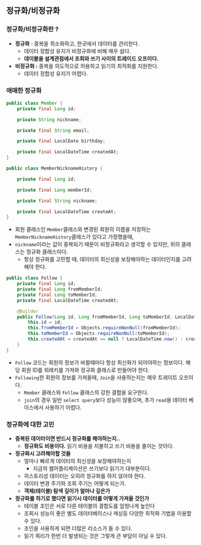 ## 정규화/비정규화

### 정규화/비정규화란 ?

- **정규화** : 중복을 최소화하고, 한곳에서 데이터를 관리한다.
    - 데이터 정합성 유지가 비정규화에 비해 매우 쉽다.
    - **데이블을 설계관점에서 조회와 쓰기 사이의 트레이드 오프이다.**
- **비정규화 :** 중복을 의도적으로 허용하고 읽기의 최적화를 지원한다.
    - 데이터 정합성 유지가 어렵다.

### 애매한 정규화

```java
public class Member {
    private final Long id;

    private String nickname;

    private final String email;

    private final LocalDate birthday;

    private final LocalDateTime createdAt;
}

public class MemberNicknameHistory {

    private final Long id;

    private final Long memberId;

    private final String nickname;

    private final LocalDateTime createAt;
}
```

- 회원 클래스인 `Member`클래스와 변경된 회원의 이름을 저장하는 `MemberNicknameHistory`클래스가 있다고 가정했을때,
- `nickname`이라는 값이 중복되기 때문이 비정규화라고 생각할 수 있지만, 위의 클래스는 정규화 클래스이다.
    - 항상 정규화를 고민할 때, 데이터의 최신성을 보장해야하는 데이터인지를 고려해야 한다.

```java
public class Follow {
    private final Long id;
    private final Long fromMemberId;
    private final Long toMemberId;
    private final LocalDateTime createdAt;

    @Builder
    public Follow(Long id, Long fromMemberId, Long toMemberId, LocalDateTime createdAt) {
        this.id = id;
        this.fromMemberId = Objects.requireNonNull(fromMemberId);
        this.toMemberId = Objects.requireNonNull(toMemberId);
        this.createdAt = createdAt == null ? LocalDateTime.now() : createdAt;
    }
}
```

- `Follow` 코드는 회원의 정보가 바뀔때마다 항상 최신화가 되어야하는 정보이다. 해당 회원 ID를 외래키를 가져와 정규화 클래스로 만들어야 한다.
- `Following`한 회원의 정보를 가져올때, `Join`을 사용하는지는 매우 트레이트 오프이다.
    - `Member` 클래스와 `Follow` 클래스의 강한 결합을 요구한다.
    - `join`의 경우 일반 `select query`보다 성능이 않좋으며, 추가 `read`용 데이터 베이스에서 사용하기 어렵다.

### 정규화에 대한 고민

- **중복된 데이터이면 반드시 정규화를 해야하는지..**
    - **정규화도 비용이다.** 읽기 비용을 지불하고 쓰기 비용을 줄이는 것이다.
- **정규화시 고려해야할 것들**
    - 얼마나 빠르게 데이터의 최신성을 보장해야하는지
        - 지금의 웹어플리케이션은 쓰기보다 읽기가 대부분이다.
    - 히스토리성 데이터는 오히려 정규화를 하지 않아야 한다.
    - 데이터 변경 주기와 조회 주기는 어떻게 되는가.
    - **객체(테이블) 탐색 깊이가 얼마나 깊은가**
- **정규화를 하기로 했다면 읽기시 데이터를 어떻게 가져올 것인가**
    - 테이블 조인은 서로 다른 테이블의 결합도를 엄청나게 높인다
    - 조회시 성능이 좋은 별도 데이터베이스나 캐싱등 다양한 최적화 기법을 이용할 수 있다.
    - 조인을 사용하게 되면 더많은 리소스가 들 수 있다.
    - 읽기 쿼리가 한번 더 발생되는 것은 그렇게 큰 부담이 아닐 수 있다.